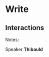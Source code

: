 <!-- .slide: class="transition-bg-sfeir-2" -->

# Write

## Interactions

Notes:

Speaker **Thibauld**

